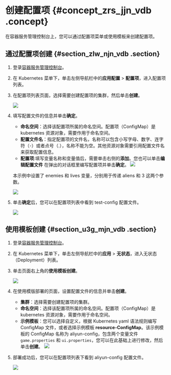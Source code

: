 # 创建配置项 {#concept_zrs_jjn_vdb .concept}

在容器服务管理控制台上，您可以通过配置项菜单或使用模板来创建配置项。

## 通过配置项创建 {#section_zlw_njn_vdb .section}

1.  登录[容器服务管理控制台](https://cs.console.aliyun.com)。
2.  在 Kubernetes 菜单下，单击左侧导航栏中的**应用配置** \> **配置项**，进入配置项列表。
3.  在配置项列表页面，选择需要创建配置项的集群，然后单击**创建**。

    ![](http://static-aliyun-doc.oss-cn-hangzhou.aliyuncs.com/assets/img/15755/155729958710742_zh-CN.png)

4.  填写配置文件的信息并单击**确定**。

    -   **命名空间**：选择该配置项所属的命名空间。配置项（ConfigMap）是 kubernetes 资源对象，需要作用于命名空间。
    -   **配置文件名**：指定配置项的文件名，名称可以包含小写字母、数字、连字符（-）或者点号（.），名称不能为空。其他资源对象需要引用配置文件名来获取配置信息。
    -   **配置项**:填写变量名称和变量值后，需要单击右侧的**添加**。您也可以单击**编辑配置文件** 在弹出的对话框里编写配置项并单击**确定**。
    ![](http://static-aliyun-doc.oss-cn-hangzhou.aliyuncs.com/assets/img/15755/155729958710743_zh-CN.png)

    本示例中设置了 enemies 和 lives 变量，分别用于传递 aliens 和 3 这两个参数。

    ![](http://static-aliyun-doc.oss-cn-hangzhou.aliyuncs.com/assets/img/15755/155729958710744_zh-CN.png)

5.  单击**确定**后，您可以在配置项列表中看到 test-config 配置文件。

    ![](http://static-aliyun-doc.oss-cn-hangzhou.aliyuncs.com/assets/img/15755/155729958710745_zh-CN.png)


## 使用模板创建 {#section_u3g_mjn_vdb .section}

1.  登录[容器服务管理控制台](https://cs.console.aliyun.com)。
2.  在 Kubernetes 菜单下，单击左侧导航栏中的**应用** \> **无状态**，进入无状态（Deployment）列表。
3.  单击页面右上角的**使用模板创建**。

    ![](http://static-aliyun-doc.oss-cn-hangzhou.aliyuncs.com/assets/img/15755/155729958810746_zh-CN.png)

4.  在使用模版部署的页面，设置配置文件的信息并单击**创建**。

    -   **集群**：选择需要创建配置项的集群。
    -   **命名空间**：选择该配置项所属的命名空间。配置项（ConfigMap）是 kubernetes 资源对象，需要作用于命名空间。
    -   **示例模板**：您可以选择自定义，根据 Kubernetes yaml 语法规则编写 ConfigMap 文件，或者选择示例模板 **resource-ConfigMap**。该示例模板的 ConfigMap 名称为 aliyun-config，包含两个变量文件 `game.properties` 和 `ui.properties`，您可以在此基础上进行修改，然后单击**创建**。
    ![](http://static-aliyun-doc.oss-cn-hangzhou.aliyuncs.com/assets/img/15755/155729958810747_zh-CN.png)

5.  部署成功后，您可以在配置项列表下看到 aliyun-config 配置文件。

    ![](http://static-aliyun-doc.oss-cn-hangzhou.aliyuncs.com/assets/img/15755/155729958810748_zh-CN.png)


